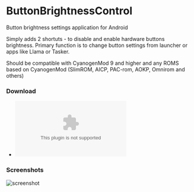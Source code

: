 # ButtonBrightnessControl
Button brightness settings application for Android

Simply adds 2 shortuts - to disable and enable hardware buttons brightness.
Primary function is to change button settings from launcher or apps like Llama or Tasker.

Should be compatible with CyanogenMod 9 and higher
and any ROMS based on CyanogenMod (SlimROM, AICP, PAC-rom, AOKP, Omnirom and others)

### Download
* ![APK](https://github.com/spixy/ButtonBrightnessControl/releases/download/1.3/ButtonBrightnessControl.apk)

### Screenshots
![screenshot](https://cloud.githubusercontent.com/assets/4542110/8529997/9b868af2-241e-11e5-9155-f46a8b53b3a4.jpg)
